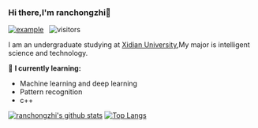 ### Hi there,I'm ranchongzhi👋

[![example](https://img.shields.io/badge/My%20Blog-ResetRan-brightgreen)](https://resetran.top) &ensp;![visitors](https://visitor-badge.laobi.icu/badge?page_id=ranchongzhi.ranchongzhi)

I am an undergraduate studying at [Xidian University](https://en.xidian.edu.cn/),My major is intelligent science and technology.

🌱 **I currently learning:**

- Machine learning and deep learning
- Pattern recognition
- c++



[![ranchongzhi's github stats](https://github-readme-stats.vercel.app/api?username=ranchongzhi&show_icons=true&theme=tokyonight&hide=prs)](https://github.com/anuraghazra/github-readme-stats)
[![Top Langs](https://github-readme-stats.vercel.app/api/top-langs/?username=ranchongzhi&theme=tokyonight&layout=compact)](https://github.com/anuraghazra/github-readme-stats)

